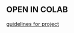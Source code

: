 ## OPEN IN COLAB
[ guidelines for  project](https://nbviewer.jupyter.org/github/doroteo7/HSE-Python-1/blob/master/Lecture_1.ipynb)
